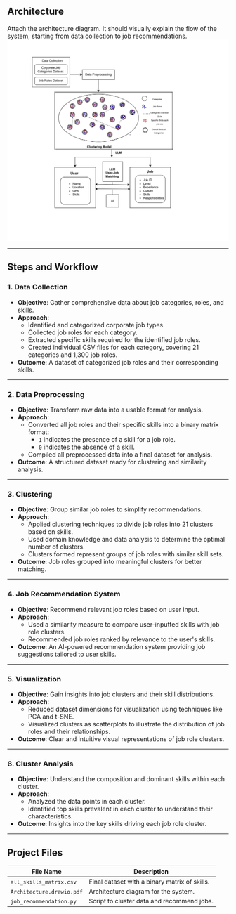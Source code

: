 
## Architecture

Attach the architecture diagram. It should visually explain the flow of the system, starting from data collection to job recommendations.
![Architecture Diagram](https://github.com/Aditi-bairagi61/7-Clustering/blob/main/Architecture.drawio%20(1)-1.jpg?raw=true)



---

## Steps and Workflow

### 1. Data Collection
- **Objective**: Gather comprehensive data about job categories, roles, and skills.
- **Approach**:
  - Identified and categorized corporate job types.
  - Collected job roles for each category.
  - Extracted specific skills required for the identified job roles.
  - Created individual CSV files for each category, covering 21 categories and 1,300 job roles.
- **Outcome**: A dataset of categorized job roles and their corresponding skills.

---

### 2. Data Preprocessing
- **Objective**: Transform raw data into a usable format for analysis.
- **Approach**:
  - Converted all job roles and their specific skills into a binary matrix format:
    - `1` indicates the presence of a skill for a job role.
    - `0` indicates the absence of a skill.
  - Compiled all preprocessed data into a final dataset for analysis.
- **Outcome**: A structured dataset ready for clustering and similarity analysis.

---

### 3. Clustering
- **Objective**: Group similar job roles to simplify recommendations.
- **Approach**:
  - Applied clustering techniques to divide job roles into 21 clusters based on skills.
  - Used domain knowledge and data analysis to determine the optimal number of clusters.
  - Clusters formed represent groups of job roles with similar skill sets.
- **Outcome**: Job roles grouped into meaningful clusters for better matching.

---

### 4. Job Recommendation System
- **Objective**: Recommend relevant job roles based on user input.
- **Approach**:
  - Used a similarity measure to compare user-inputted skills with job role clusters.
  - Recommended job roles ranked by relevance to the user's skills.
- **Outcome**: An AI-powered recommendation system providing job suggestions tailored to user skills.

---

### 5. Visualization
- **Objective**: Gain insights into job clusters and their skill distributions.
- **Approach**:
  - Reduced dataset dimensions for visualization using techniques like PCA and t-SNE.
  - Visualized clusters as scatterplots to illustrate the distribution of job roles and their relationships.
- **Outcome**: Clear and intuitive visual representations of job role clusters.

---

### 6. Cluster Analysis
- **Objective**: Understand the composition and dominant skills within each cluster.
- **Approach**:
  - Analyzed the data points in each cluster.
  - Identified top skills prevalent in each cluster to understand their characteristics.
- **Outcome**: Insights into the key skills driving each job role cluster.

---

## Project Files
| File Name                  | Description                                    |
|----------------------------|------------------------------------------------|
| `all_skills_matrix.csv`    | Final dataset with a binary matrix of skills.  |
| `Architecture.drawio.pdf`  | Architecture diagram for the system.           |
| `job_recommendation.py`    | Script to cluster data and recommend jobs.     |



